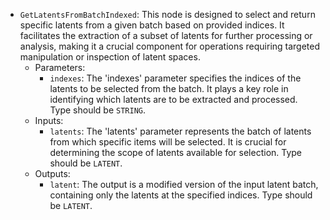 - `GetLatentsFromBatchIndexed`: This node is designed to select and return specific latents from a given batch based on provided indices. It facilitates the extraction of a subset of latents for further processing or analysis, making it a crucial component for operations requiring targeted manipulation or inspection of latent spaces.
    - Parameters:
        - `indexes`: The 'indexes' parameter specifies the indices of the latents to be selected from the batch. It plays a key role in identifying which latents are to be extracted and processed. Type should be `STRING`.
    - Inputs:
        - `latents`: The 'latents' parameter represents the batch of latents from which specific items will be selected. It is crucial for determining the scope of latents available for selection. Type should be `LATENT`.
    - Outputs:
        - `latent`: The output is a modified version of the input latent batch, containing only the latents at the specified indices. Type should be `LATENT`.
